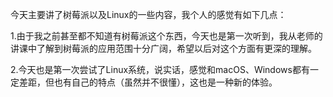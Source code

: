 今天主要讲了树莓派以及Linux的一些内容，我个人的感觉有如下几点：

1.由于我之前甚至都不知道有树莓派这个东西，今天也是第一次听到，我从老师的讲课中了解到树莓派的应用范围十分广阔，希望以后对这个方面有更深的理解。

2.今天也是第一次尝试了Linux系统，说实话，感觉和macOS、Windows都有一定差距，但也有自己的特点（虽然并不很懂），这也是一种新的体验。